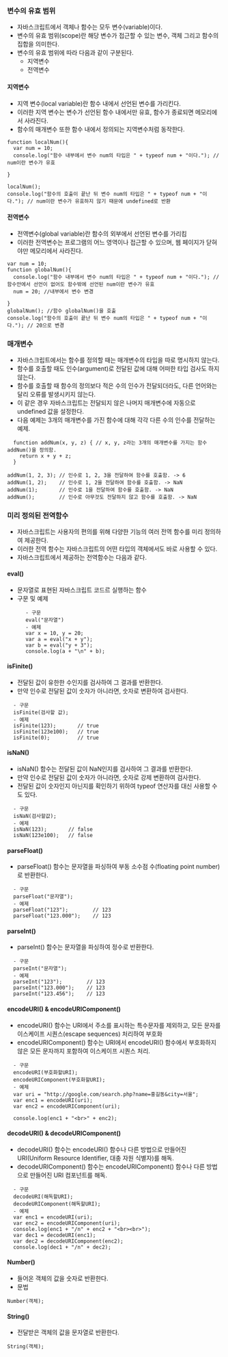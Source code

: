 ### 변수의 유효 범위
- 자바스크립트에서 객체나 함수는 모두 변수(variable)이다.
- 변수의 유효 범위(scope)란 해당 변수가 접근할 수 있는 변수, 객체 그리고 함수의 집합을 의미한다.
- 변수의 유효 범위에 따라 다음과 같이 구분된다.
  - 지역변수
  - 전역변수

#### 지역변수
- 지역 변수(local variable)란 함수 내에서 선언된 변수를 가리킨다.
- 이러한 지역 변수는 변수가 선언된 함수 내에서만 유효, 함수가 종료되면 메모리에서 사라진다.
- 함수의 매개변수 또한 함수 내에서 정의되는 지역변수처럼 동작한다.

```
function localNum(){
  var num = 10;
  console.log("함수 내부에서 변수 num의 타입은 " + typeof num + "이다."); // num이란 변수가 유효

}

localNum();
console.log("함수의 호출이 끝난 뒤 변수 num의 타입은 " + typeof num + "이다."); // num이란 변수가 유효하지 않기 때문에 undefined로 반환
```

#### 전역변수
- 전역변수(global variable)란 함수의 외부에서 선언된 변수를 가리킴
- 이러한 전역변수는 프로그램의 어느 영역이나 접근할 수 있으며, 웹 페이지가 닫혀야만 메모리에서 사라진다.

```
var num = 10;
function globalNum(){
  console.log("함수 내부에서 변수 num의 타입은 " + typeof num + "이다."); // 함수안에서 선언이 없어도 함수밖에 선언된 num이란 변수가 유효
  num = 20; //내부에서 변수 변경

}
globalNum(); //함수 globalNum()을 호출
console.log("함수의 호출이 끝난 뒤 변수 num의 타입은 " + typeof num + "이다."); // 20으로 변경

```

### 매개변수
- 자바스크립트에서는 함수를 정의할 때는 매개변수의 타입을 따로 명시하지 않는다.
- 함수를 호출할 때도 인수(argument)로 전달된 값에 대해 어떠한 타입 검사도 하지 않는다.
- 함수를 호출할 때 함수의 정의보다 적은 수의 인수가 전달되더라도, 다른 언어와는 달리 오류를 발생시키지 않는다.
- 이 같은 경우 자바스크립트는 전달되지 않은 나머지 매개변수에 자동으로 undefined 값을 설정한다.
- 다음 예제는 3개의 매개변수를 가진 함수에 대해 각각 다른 수의 인수를 전달하는 예제.
```
  function addNum(x, y, z) { // x, y, z라는 3개의 매개변수를 가지는 함수 addNum()을 정의함.
    return x + y + z;
  }

addNum(1, 2, 3); // 인수로 1, 2, 3을 전달하여 함수를 호출함. -> 6
addNum(1, 2);    // 인수로 1, 2을 전달하여 함수를 호출함. -> NaN
addNum(1);       // 인수로 1을 전달하여 함수를 호출함. -> NaN
addNum();        // 인수로 아무것도 전달하지 않고 함수를 호출함. -> NaN
```

### 미리 정의된 전역함수
- 자바스크립트는 사용자의 편의를 위해 다양한 기능의 여러 전역 함수를 미리 정의하여 제공한다.
- 이러한 전역 함수는 자바스크립트의 어떤 타입의 객체에서도 바로 사용할 수 있다.
- 자바스크립트에서 제공하는 전역함수는 다음과 같다.

#### eval()
   - 문자열로 표현된 자바스크립트 코드르 실행하는 함수
   - 구문 및 예제
```
      - 구문
      eval("문자열")
      - 예제
      var x = 10, y = 20;
      var a = eval("x + y");
      var b = eval("y + 3");
      console.log(a + "\n" + b);

```
#### isFinite()
   - 전달된 값이 유한한 수인지를 검사하여 그 결과를 반환한다.
   - 만약 인수로 전달된 값이 숫자가 아니라면, 숫자로 변환하여 검사한다.
  ```
    - 구문
    isFinite(검사할 값);
    - 예제
    isFinite(123);       // true
    isFinite(123e100);   // true
    isFinite(0);         // true
  ```
#### isNaN()
   - isNaN() 함수는 전달된 값이 NaN인지를 검사하여 그 결과를 반환한다.
   - 만약 인수로 전달된 값이 숫자가 아니라면, 숫자로 강제 변환하여 검사한다.
   - 전달된 값이 숫자인지 아닌지를 확인하기 위하여 typeof 연산자를 대신 사용할 수도 있다.
  ```
    - 구문
    isNaN(검사할값);
    - 예제
    isNaN(123);       // false
    isNaN(123e100);   // false
  ``` 
#### parseFloat()
   - parseFloat() 함수는 문자열을 파싱하여 부동 소수점 수(floating point number)로 반환한다.
  ```
    - 구문
    parseFloat("문자열");
    - 예제
    parseFloat("123");        // 123
    parseFloat("123.000");    // 123
  ```
#### parseInt()
   - parseInt() 함수는 문자열을 파싱하여 정수로 반환한다.
  ```
    - 구문
    parseInt("문자열");
    - 예제
    parseInt("123");        // 123
    parseInt("123.000");    // 123
    parseInt("123.456");    // 123
  ```
#### encodeURI() & encodeURIComponent()
   - encodeURI() 함수는 URI에서 주소를 표시하는 특수문자를 제외하고, 모든 문자를 이스케이프 시퀀스(escape sequences) 처리하여 부호화
   - encodeURIComponent() 함수는 URI에서 encodeURI() 함수에서 부호화하지 않은 모든 문자까지 포함하여 이스케이프 시퀀스 처리.
  ```
    - 구문
    encodeURI(부호화할URI);
    encodeURIComponent(부호화할URI);
    - 예제
    var uri = "http://google.com/search.php?name=홍길동&city=서울";
    var enc1 = encodeURI(uri);
    var enc2 = encodeURIComponent(uri);

    console.log(enc1 + "<br>" + enc2);
  ```
#### decodeURI() & decodeURIComponent()
   - decodeURI() 함수는 encodeURI() 함수나 다른 방법으로 만들어진 URI(Uniform Resource Identifier, 대충 자원 식별자)를 해독.
   - decodeURIComponent() 함수는 encodeURIComponent() 함수나 다른 방법으로 만들어진 URI 컴포넌트를 해독.
  ```
    - 구문
    decodeURI(해독할URI);
    decodeURIComponent(해독할URI);
    - 예제
    var enc1 = encodeURI(uri);
    var enc2 = encodeURIComponent(uri);
    console.log(enc1 + "/n" + enc2 + "<br><br>");
    var dec1 = decodeURI(enc1);
    var dec2 = decodeURIComponent(enc2);
    console.log(dec1 + "/n" + dec2);
  ```

#### Number()
- 들어온 객체의 값을 숫자로 반환한다.
- 문법
```
Number(객체);
```
#### String()
- 전달받은 객체의 값을 문자열로 반환한다.
```
String(객체);
```